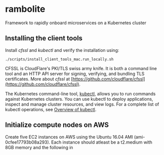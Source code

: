 # rambolite
Framework to rapidly onboard microservices on a Kubernetes cluster

## Installing the client tools
Install *cfssl* and *kubectl* and verify the installation using:

    ./scripts/install_client_tools_mac.run_locally.sh

CFSSL is CloudFlare's PKI/TLS swiss army knife. It is both a command line tool and an HTTP API server for signing, verifying, and bundling TLS certificates.  More about *cfssl* at [https://github.com/cloudflare/cfssl](https://github.com/cloudflare/cfssl). 

The Kubernetes command-line tool, [kubectl](https://kubernetes.io/docs/user-guide/kubectl/), allows you to run commands against Kubernetes clusters. You can use kubectl to deploy applications, inspect and manage cluster resources, and view logs. For a complete list of kubectl operations, see [Overview of kubectl](https://kubernetes.io/docs/reference/kubectl/overview/).


## Initialize compute nodes on AWS
Create five EC2 instances on AWS using the Ubuntu 16.04 AMI (ami-0cfee17793b08a293). Each instance should atleast be a t2.medium with 8GB memory and the following in 




<!--stackedit_data:
eyJoaXN0b3J5IjpbLTE0ODY0NzYwMjEsLTkxNDAzMTY2MiwtMj
gyMTk4ODAsLTU3MjYyNDYxOV19
-->